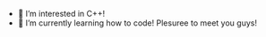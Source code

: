 
- 👀 I’m interested in C++!
- 🌱 I’m currently learning how to code!
Plesuree to meet you guys!
<!---
Perminit/Perminit is a ✨ special ✨ repository because its `README.md` (this file) appears on your GitHub profile.
You can click the Preview link to take a look at your changes.
--->
